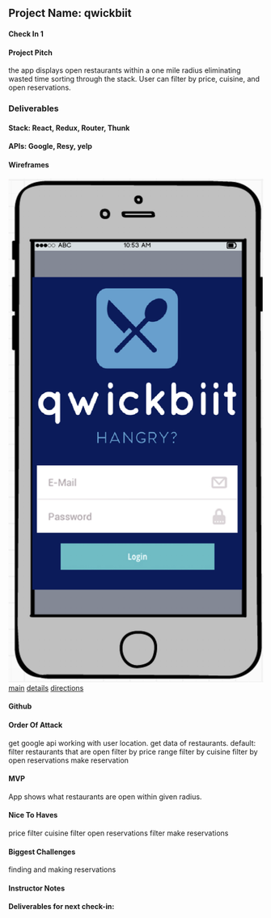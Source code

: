 ## Project Name: qwickbiit

#### Check In 1

#### Project Pitch
the app displays open restaurants within a one mile radius eliminating wasted time sorting through the stack. User can filter by price, cuisine, and open reservations. 

### Deliverables

#### Stack: React, Redux, Router, Thunk

#### APIs: Google, Resy, yelp

#### Wireframes

![landing](./landing.png)
[main](./main.png)
[details](./details.png)
[directions](./directions.png)
#### Github

#### Order Of Attack
get google api working with user location.
get data of restaurants.
default: filter restaurants that are open
filter by price range
filter by cuisine
filter by open reservations
make reservation

#### MVP
App shows what restaurants are open within given radius.

#### Nice To Haves
price filter
cuisine filter
open reservations filter
make reservations

#### Biggest Challenges
finding and making reservations

#### Instructor Notes

#### Deliverables for next check-in:
